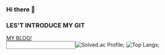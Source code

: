 ### Hi there 👋

<!--
**YASICJUNWOO/YASICJUNWOO** is a ✨ _special_ ✨ repository because its `README.md` (this file) appears on your GitHub profile.

Here are some ideas to get you started:

- 🔭 I’m currently working on ...
- 🌱 I’m currently learning ...
- 👯 I’m looking to collaborate on ...
- 🤔 I’m looking for help with ...
- 💬 Ask me about ...
- 📫 How to reach me: ...
- 😄 Pronouns: ...
- ⚡ Fun fact: ...
-->

<h3>LES'T INTRODUCE MY GIT</h3>
<body>
  <div color="skyblue" border="solid red 3px">
<a href="https://perfectcoding.tistory.com/">MY BLOG!</a>
  </div>
  <input type="text>
  
  [![Solved.ac Profile](http://mazassumnida.wtf/api/generate_badge?boj=joonoo3)](https://solved.ac/joonoo3);
  ![Top Langs](https://github-readme-stats.vercel.app/api/top-langs/?username=YASICJUNWOO&layout=compact&theme=dark);
</body>
